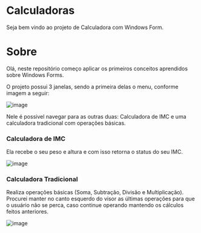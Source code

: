 # Calculadoras
Seja bem vindo ao projeto de Calculadora com Windows Form.
 
# Sobre
Olá, neste repositório começo aplicar os primeiros conceitos aprendidos sobre Windows Forms.

O projeto possui 3 janelas, sendo a primeira delas o menu, conforme imagem a seguir:

![image](https://user-images.githubusercontent.com/38474570/184463140-b67f890c-19b2-4bfa-a378-b58182177993.png)

Nele é possivel navegar para as outras duas: Calculadora de IMC e  uma calculadora tradicional com operações básicas. 

### Calculadora de IMC
Ela recebe o seu peso e altura e com isso retorna o status do seu IMC.

![image](https://user-images.githubusercontent.com/38474570/184463200-c5d60d37-069c-4e1f-b888-705779b3c3e0.png)



### Calculadora Tradicional
Realiza operações básicas (Soma, Subtração, Divisão e Multiplicação).
Procurei manter no canto esquerdo do visor as últimas operações para que o usuário não se perca, caso continue operando mantendo os cálculos feitos anteriores. 
 
![image](https://user-images.githubusercontent.com/38474570/184463280-39ecdb99-43b4-4c8a-b746-2bdd7ecc7508.png)
